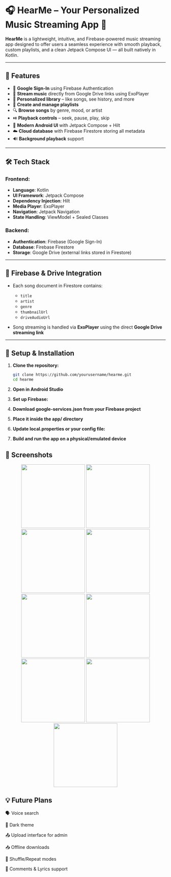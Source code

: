 # 🎧 HearMe – Your Personalized Music Streaming App 🎵

**HearMe** is a lightweight, intuitive, and Firebase-powered music streaming app designed to offer users a seamless experience with smooth playback, custom playlists, and a clean Jetpack Compose UI — all built natively in Kotlin.

---

## 🚀 Features

- 🔐 **Google Sign-In** using Firebase Authentication
- 🎵 **Stream music** directly from Google Drive links using ExoPlayer
- 🧠 **Personalized library** – like songs, see history, and more
- 📂 **Create and manage playlists**
- 🔍 **Browse songs** by genre, mood, or artist
- ⏯️ **Playback controls** – seek, pause, play, skip
- 📱 **Modern Android UI** with Jetpack Compose + Hilt
- ☁️ **Cloud database** with Firebase Firestore storing all metadata
- 🔊 **Background playback** support

---

## 🛠️ Tech Stack

### Frontend:
- **Language**: Kotlin
- **UI Framework**: Jetpack Compose
- **Dependency Injection**: Hilt
- **Media Player**: ExoPlayer
- **Navigation**: Jetpack Navigation
- **State Handling**: ViewModel + Sealed Classes

### Backend:
- **Authentication**: Firebase (Google Sign-In)
- **Database**: Firebase Firestore
- **Storage**: Google Drive (external links stored in Firestore)

---

## 🔐 Firebase & Drive Integration

- Each song document in Firestore contains:
  - `title`
  - `artist`
  - `genre`
  - `thumbnailUrl`
  - `driveAudioUrl`

- Song streaming is handled via **ExoPlayer** using the direct **Google Drive streaming link**

---

## 🧪 Setup & Installation

1. **Clone the repository:**

   ```bash
   git clone https://github.com/yourusername/hearme.git
   cd hearme
2. **Open in Android Studio**

3. **Set up Firebase:**

4. **Download google-services.json from your Firebase project**

5. **Place it inside the app/ directory**

6. **Update local.properties or your config file:**

7. **Build and run the app on a physical/emulated device**

## 📸 Screenshots
<p align="center">
   <img src="screenshots/Splashscreen.png" width="200"/>
  <img src="screenshots/GettingStarted.png" width="200"/>
   <img src="screenshots/Login.png" width="200"/>
  <img src="screenshots/ResetPassword.png" width="200"/>
  <img src="screenshots/Verificationemail.png" width="200"/>
  <img src="screenshots/HomeScreen.png" width="200"/>
  <img src="screenshots/exploreSection.png" width="200"/>
  <img src="screenshots/PlayerScreen.png" width="200"/>
  <img src="screenshots/miniPlayer.png" width="200"/>
</p>



## 💡 Future Plans
🗣️ Voice search

🌙 Dark theme

📤 Upload interface for admin

📥 Offline downloads

🔁 Shuffle/Repeat modes

💬 Comments & Lyrics support
